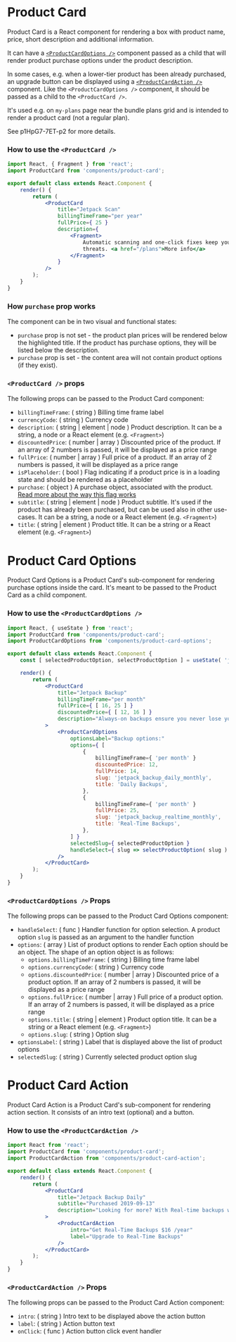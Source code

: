 Product Card
=======

Product Card is a React component for rendering a box with product name, price, short description and additional
information.

It can have a [`<ProductCardOptions />`](#product-card-options) component passed as a child that will render product
purchase options under the product description.

In some cases, e.g. when a lower-tier product has been already purchased, an upgrade button can be displayed using a
[`<ProductCardAction />`](#product-card-action) component. Like the `<ProductCardOptions />` component, it should be
passed as a child to the `<ProductCard />`.

It's used e.g. on `my-plans` page near the bundle plans grid and is intended to render a product card (not a regular
plan).

See p1HpG7-7ET-p2 for more details.

### How to use the `<ProductCard />`

```jsx
import React, { Fragment } from 'react';
import ProductCard from 'components/product-card';

export default class extends React.Component {
	render() {
		return (
			<ProductCard
				title="Jetpack Scan"
				billingTimeFrame="per year"
				fullPrice={ 25 }
				description={
					<Fragment>
						Automatic scanning and one-click fixes keep your site one step ahead of security
						threats. <a href="/plans">More info</a>
					</Fragment>
				}
			/>
		);
	}
}
```

### <a name="how-purchase-prop-works"></a>How `purchase` prop works

The component can be in two visual and functional states:
* `purchase` prop is not set - the product plan prices will be rendered below the highlighted title. If the product
has purchase options, they will be listed below the description.
* `purchase` prop is set - the content area will not contain product options (if they exist).

### `<ProductCard />` props

The following props can be passed to the Product Card component:

* `billingTimeFrame`: ( string ) Billing time frame label
* `currencyCode`: ( string ) Currency code
* `description`: ( string | element | node ) Product description. It can be a string, a node or a React element (e.g. `<Fragment>`)
* `discountedPrice`: ( number | array ) Discounted price of the product. If an array of 2 numbers is passed, it will be
 displayed as a price range
* `fullPrice`: ( number | array ) Full price of a product. If an array of 2 numbers is passed, it will be displayed as
 a price range
* `isPlaceholder`: ( bool ) Flag indicating if a product price is in a loading state and should be rendered as a
  placeholder
* `purchase`: ( object ) A purchase object, associated with the product. [Read more about the way this flag
 works](#how-purchase-prop-works)
* `subtitle`: ( string | element | node ) Product subtitle. It's used if the product has already been purchased, but can be
 used also in other use-cases. It can be a string, a node or a React element (e.g. `<Fragment>`)
* `title`: ( string | element ) Product title. It can be a string or a React element (e.g. `<Fragment>`)

<a name="product-card-options"></a>Product Card Options
=======

Product Card Options is a Product Card's sub-component for rendering purchase options inside the card. It's meant to
be passed to the Product Card as a child component.

### How to use the `<ProductCardOptions />`

```jsx
import React, { useState } from 'react';
import ProductCard from 'components/product-card';
import ProductCardOptions from 'components/product-card-options';

export default class extends React.Component {
	const [ selectedProductOption, selectProductOption ] = useState( 'jetpack_backup_realtime_monthly' );

	render() {
		return (
			<ProductCard
				title="Jetpack Backup"
				billingTimeFrame="per month"
				fullPrice={ [ 16, 25 ] }
				discountedPrice={ [ 12, 16 ] }
				description="Always-on backups ensure you never lose your site. Choose from real-time or daily backups."
			>
				<ProductCardOptions
					optionsLabel="Backup options:"
					options={ [
						{
							billingTimeFrame={ 'per month' }
							discountedPrice: 12,
							fullPrice: 14,
							slug: 'jetpack_backup_daily_monthly',
							title: 'Daily Backups',
						},
						{
							billingTimeFrame={ 'per month' }
							fullPrice: 25,
							slug: 'jetpack_backup_realtime_monthly',
							title: 'Real-Time Backups',
						},
					] }
					selectedSlug={ selectedProductOption }
					handleSelect={ slug => selectProductOption( slug ) }
				/>
			</ProductCard>
		);
	}
}
```

### `<ProductCardOptions />` Props

The following props can be passed to the Product Card Options component:

* `handleSelect`: ( func ) Handler function for option selection. A product option `slug` is passed as an argument to
 the handler function
* `options`: ( array ) List of product options to render Each option should be an object. The shape of an option
 object is as follows:
  * `options.billingTimeFrame`: ( string ) Billing time frame label
  * `options.currencyCode`: ( string ) Currency code
  * `options.discountedPrice`: ( number | array ) Discounted price of a product option. If an array of 2 numbers is
   passed, it will be displayed as a price range
  * `options.fullPrice`: ( number | array ) Full price of a product option. If an array of 2 numbers is passed, it
   will be displayed as a price range
  * `options.title`: ( string | element ) Product option title. It can be a string or a React element
   (e.g. `<Fragment>`)
  * `options.slug`: ( string ) Option slug
* `optionsLabel`: ( string ) Label that is displayed above the list of product options
* `selectedSlug`: ( string ) Currently selected product option slug

<a name="product-card-action"></a>Product Card Action
=======

Product Card Action is a Product Card's sub-component for rendering action section. It consists of an intro
text (optional) and a button.

### How to use the `<ProductCardAction />`

```jsx
import React from 'react';
import ProductCard from 'components/product-card';
import ProductCardAction from 'components/product-card-action';

export default class extends React.Component {
	render() {
		return (
			<ProductCard
				title="Jetpack Backup Daily"
				subtitle="Purchased 2019-09-13"
				description="Looking for more? With Real-time backups we save as you edit and you’ll get unlimited backup archives"
			>
				<ProductCardAction
					intro="Get Real-Time Backups $16 /year"
					label="Upgrade to Real-Time Backups"
				/>
			</ProductCard>
		);
	}
}
```

### `<ProductCardAction />` Props

The following props can be passed to the Product Card Action component:

* `intro`: ( string ) Intro text to be displayed above the action button
* `label`: ( string ) Action button text
* `onClick`: ( func ) Action button click event handler
